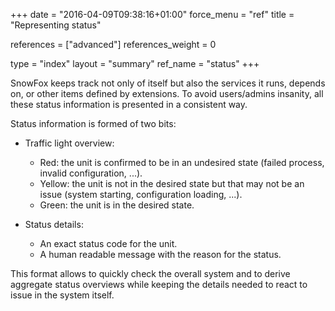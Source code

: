 +++
date = "2016-04-09T09:38:16+01:00"
force_menu = "ref"
title = "Representing status"

references = ["advanced"]
references_weight = 0

type = "index"
layout = "summary"
ref_name = "status"
+++

SnowFox keeps track not only of itself but also the services it
runs, depends on, or other items defined by extensions.
To avoid users/admins insanity, all these status information is
presented in a consistent way.

Status information is formed of two bits:

  * Traffic light overview:
    * Red: the unit is confirmed to be in an undesired state
      (failed process, invalid configuration, ...).
    * Yellow: the unit is not in the desired state but that may not
      be an issue (system starting, configuration loading, ...).
    * Green: the unit is in the desired state.

  * Status details:
    * An exact status code for the unit.
    * A human readable message with the reason for the status.

This format allows to quickly check the overall system and to derive
aggregate status overviews while keeping the details needed to react
to issue in the system itself.
